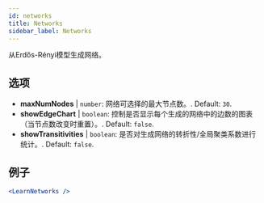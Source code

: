 ```yaml
---
id: networks
title: Networks
sidebar_label: Networks
---
```


从Erdős-Rényi模型生成网络。

## 选项

* __maxNumNodes__ | `number`: 网络可选择的最大节点数。. Default: `30`.
* __showEdgeChart__ | `boolean`: 控制是否显示每个生成的网络中的边数的图表（当节点数改变时重置）。. Default: `false`.
* __showTransitivities__ | `boolean`: 是否对生成网络的转折性/全局聚类系数进行统计。. Default: `false`.


## 例子

```jsx live
<LearnNetworks />
```


